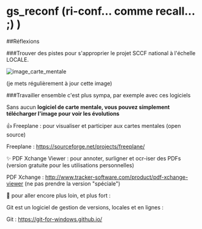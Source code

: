 # gs_reconf (ri-conf... comme recall... ;) )

##Réflexions

###Trouver des pistes pour s'approprier le projet SCCF national à l'échelle LOCALE.

![image_carte_mentale](https://github.com/a2kpi/gs_reconf/blob/master/howto_sccf_50.png)


(je mets régulièrement à jour cette image)


###Travailler ensemble c'est plus sympa, par exemple avec ces logiciels

Sans aucun **logiciel de carte mentale, vous pouvez simplement télécharger
l'image pour voir les évolutions**

:+1: Freeplane : pour visualiser et participer aux cartes mentales (open
source)

Freeplane : https://sourceforge.net/projects/freeplane/


:sparkles: PDF Xchange Viewer : pour annoter, surligner et ocr-iser des PDFs (version
gratuite pour les utilisations personnelles)

PDF Xchange : http://www.tracker-software.com/product/pdf-xchange-viewer
(ne pas prendre la version "spéciale")


:rocket: pour aller encore plus loin, et plus fort : 

Git est un logiciel de gestion de versions, locales et en lignes :  

Git : https://git-for-windows.github.io/
